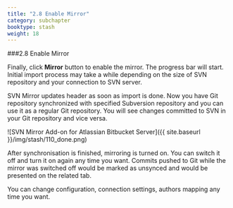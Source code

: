 ```yaml
---
title: "2.8 Enable Mirror"
category: subchapter
booktype: stash
weight: 18
---
```

###2.8 Enable Mirror

Finally, click **Mirror** button to enable the mirror.
The progress bar will start. Initial import process may take a while depending on the size of SVN repository and your connection to SVN server.

SVN Mirror updates header as soon as import is done. Now you have Git repository synchronized with specified Subversion repository and you can use it as a regular Git repository. You will see changes committed to SVN in your Git repository and vice versa.

![SVN Mirror Add-on for Atlassian Bitbucket Server]({{ site.baseurl }}/img/stash/110_done.png)

After synchronisation is finished, mirroring is turned on. You can switch it off and turn it on again any time you want. Commits pushed to Git while the mirror was switched off would be marked as unsynced and would be presented on the related tab.

You can change configuration, connection settings, authors mapping any time you want.

[](#up)




